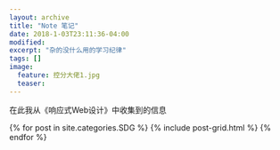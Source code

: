 ```yaml
---
layout: archive
title: "Note 笔记"
date: 2018-1-03T23:11:36-04:00
modified:
excerpt: "杂的没什么用的学习纪律"
tags: []
image: 
  feature: 控分大佬1.jpg
  teaser:
---
```


在此我从《响应式Web设计》中收集到的信息

<div class="tiles">
{% for post in site.categories.SDG %}
  {% include post-grid.html %}
{% endfor %}
</div><!-- /.tiles 把所有categories 有 SDG 的列出来-->